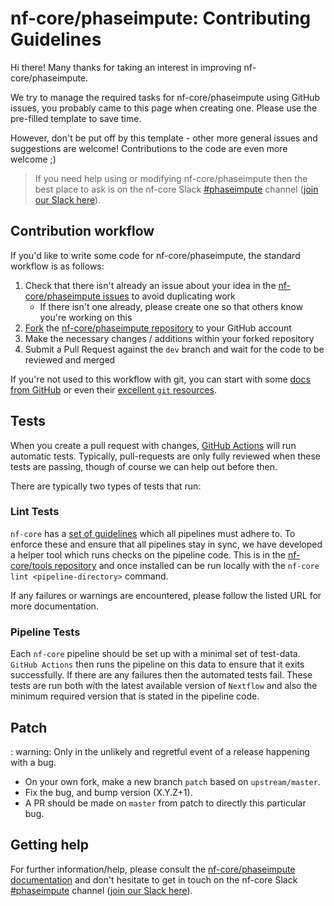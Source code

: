 # nf-core/phaseimpute: Contributing Guidelines

Hi there!
Many thanks for taking an interest in improving nf-core/phaseimpute.

We try to manage the required tasks for nf-core/phaseimpute using GitHub issues, you probably came to this page when creating one.
Please use the pre-filled template to save time.

However, don't be put off by this template - other more general issues and suggestions are welcome!
Contributions to the code are even more welcome ;)

> If you need help using or modifying nf-core/phaseimpute then the best place to ask is on the nf-core Slack [#phaseimpute](https://nfcore.slack.com/channels/phaseimpute) channel ([join our Slack here](https://nf-co.re/join/slack)).

## Contribution workflow

If you'd like to write some code for nf-core/phaseimpute, the standard workflow is as follows:

1. Check that there isn't already an issue about your idea in the [nf-core/phaseimpute issues](https://github.com/nf-core/phaseimpute/issues) to avoid duplicating work
    * If there isn't one already, please create one so that others know you're working on this
2. [Fork](https://help.github.com/en/github/getting-started-with-github/fork-a-repo) the [nf-core/phaseimpute repository](https://github.com/nf-core/phaseimpute) to your GitHub account
3. Make the necessary changes / additions within your forked repository
4. Submit a Pull Request against the `dev` branch and wait for the code to be reviewed and merged

If you're not used to this workflow with git, you can start with some [docs from GitHub](https://help.github.com/en/github/collaborating-with-issues-and-pull-requests) or even their [excellent `git` resources](https://try.github.io/).

## Tests

When you create a pull request with changes, [GitHub Actions](https://github.com/features/actions) will run automatic tests.
Typically, pull-requests are only fully reviewed when these tests are passing, though of course we can help out before then.

There are typically two types of tests that run:

### Lint Tests

`nf-core` has a [set of guidelines](https://nf-co.re/developers/guidelines) which all pipelines must adhere to.
To enforce these and ensure that all pipelines stay in sync, we have developed a helper tool which runs checks on the pipeline code. This is in the [nf-core/tools repository](https://github.com/nf-core/tools) and once installed can be run locally with the `nf-core lint <pipeline-directory>` command.

If any failures or warnings are encountered, please follow the listed URL for more documentation.

### Pipeline Tests

Each `nf-core` pipeline should be set up with a minimal set of test-data.
`GitHub Actions` then runs the pipeline on this data to ensure that it exits successfully.
If there are any failures then the automated tests fail.
These tests are run both with the latest available version of `Nextflow` and also the minimum required version that is stated in the pipeline code.

## Patch

: warning: Only in the unlikely and regretful event of a release happening with a bug.

* On your own fork, make a new branch `patch` based on `upstream/master`.
* Fix the bug, and bump version (X.Y.Z+1).
* A PR should be made on `master` from patch to directly this particular bug.

## Getting help

For further information/help, please consult the [nf-core/phaseimpute documentation](https://nf-co.re/nf-core/phaseimpute/docs) and don't hesitate to get in touch on the nf-core Slack [#phaseimpute](https://nfcore.slack.com/channels/phaseimpute) channel ([join our Slack here](https://nf-co.re/join/slack)).
